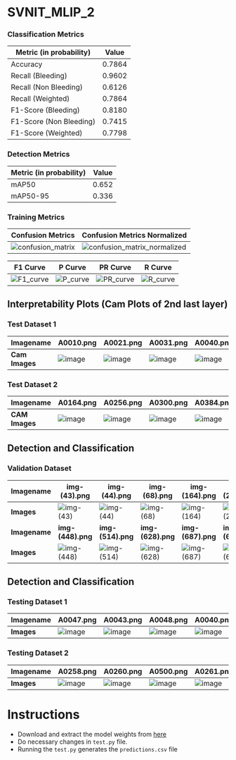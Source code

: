 # SVNIT_MLIP_2


 ### Classification Metrics
| Metric (in probability)| Value    |
|------------------------|----------|
| Accuracy               |   0.7864 |
| Recall (Bleeding)                 |   0.9602 |
| Recall (Non Bleeding)                 |   0.6126|
| Recall (Weighted)                 |   0.7864|
| F1-Score (Bleeding)               |  0.8180  |
| F1-Score (Non Bleeding)               |  0.7415  |
| F1-Score (Weighted)               |  0.7798  |

### Detection Metrics
| Metric (in probability)| Value          |
|------------------------|----------------|
|  mAP50 |     0.652      |
| mAP50-95|     0.336     |


### Training Metrics

| **Confusion Metrics** | **Confusion Metrics Normalized**|
|------ |---------------------|
|![confusion_matrix](https://github.com/pragneshbarik/misahub-challenge/assets/65221256/31ef191b-b8f4-4dc8-a336-6a2a340db6d3)|![confusion_matrix_normalized](https://github.com/pragneshbarik/misahub-challenge/assets/65221256/7a7d65d3-aa1c-43c1-bf19-7c40d390da9f)|


| **F1 Curve** | **P Curve**|**PR Curve** |**R Curve**|
|------ |---------------------|------ |---------------------|
|![F1_curve](https://github.com/pragneshbarik/misahub-challenge/assets/65221256/ec099737-cbbb-4da3-9cfd-4a0bb5913a58)|![P_curve](https://github.com/pragneshbarik/misahub-challenge/assets/65221256/a14ef28c-51e8-4c99-8ffd-58307e6c2280)|![PR_curve](https://github.com/pragneshbarik/misahub-challenge/assets/65221256/e8073211-0c11-4e22-9559-7e50b6aa47da)|![R_curve](https://github.com/pragneshbarik/misahub-challenge/assets/65221256/28c4cf9f-9e21-471a-92d8-de5b5ad80851)





## Interpretability Plots (Cam Plots of 2nd last layer)

### Test Dataset 1

| **Imagename** | **A0010.png** | **A0021.png**|**A0031.png**|**A0040.png**|**A0045.png**|
|------ |---------------------|---------------------|---------------------|---------------------|---------------------|
|**Cam Images** | ![image](https://github.com/pragneshbarik/misahub-challenge/assets/65221256/d4f9ba16-fa0a-477f-b65c-473bb858a8df)| ![image](https://github.com/pragneshbarik/misahub-challenge/assets/65221256/ead3de41-9dfd-4654-8a8b-dc264198a273)|![image](https://github.com/pragneshbarik/misahub-challenge/assets/65221256/d0369a27-069f-41d7-b110-dbf56b24c5a4)| ![image](https://github.com/pragneshbarik/misahub-challenge/assets/65221256/92306a7b-edb8-4943-9f68-956665a44cb1)|![image](https://github.com/pragneshbarik/misahub-challenge/assets/65221256/52080bf0-c102-4d83-b92b-75f4a6cb0b4e)


### Test Dataset 2
| **Imagename** | **A0164.png** | **A0256.png**|**A0300.png**|**A0384.png**|**A0473.png**|
|------ |---------------------|---------------------|---------------------|---------------------|---------------------|
|**CAM Images** | ![image](https://github.com/pragneshbarik/misahub-challenge/assets/65221256/80a92f3f-d64a-41d0-b16b-22723c67c7e1)| ![image](https://github.com/pragneshbarik/misahub-challenge/assets/65221256/37361d83-a8bd-4c8d-869e-a7cdbe11b89f)|![image](https://github.com/pragneshbarik/misahub-challenge/assets/65221256/06f7f812-1a4d-4147-bd3a-274cb84b7851)|![image](https://github.com/pragneshbarik/misahub-challenge/assets/65221256/c24f688e-c112-4249-8c2d-133a80c7a411)|![image](https://github.com/pragneshbarik/misahub-challenge/assets/65221256/ce9addc6-25c2-4e1f-a5ce-52360d8b795b)

## Detection and Classification

### Validation Dataset
| **Imagename** | **img- (43).png** | **img- (44).png**|**img- (68).png**|**img- (164).png**|**img- (200).png**|
|------ |---------------------|---------------------|---------------------|---------------------|---------------------|
|**Images** |![img- (43)](https://github.com/pragneshbarik/misahub-challenge/assets/65221256/dd721c32-092d-4c25-8cfc-d3b3e94c33de)|![img- (44)](https://github.com/pragneshbarik/misahub-challenge/assets/65221256/1dec6675-b3bc-4217-9e57-d237294a9142)|![img- (68)](https://github.com/pragneshbarik/misahub-challenge/assets/65221256/a9708925-b2a0-4156-9efd-5cc35a7f5a44)|![img- (164)](https://github.com/pragneshbarik/misahub-challenge/assets/65221256/4da25df9-a9c1-4512-af41-853264f08460)|![img- (200)](https://github.com/pragneshbarik/misahub-challenge/assets/65221256/d6217716-352c-49e6-a7a7-ca35a373852f)
| **Imagename** | **img- (448).png** | **img- (514).png**|**img- (628).png**|**img- (687).png**|**img- (677).png**|
|**Images** |![img- (448)](https://github.com/pragneshbarik/misahub-challenge/assets/65221256/a88865f2-2680-4226-976c-fe3c31813f0e)|![img- (514)](https://github.com/pragneshbarik/misahub-challenge/assets/65221256/624112c2-0168-4eaa-8282-ed38982dc949)|![img- (628)](https://github.com/pragneshbarik/misahub-challenge/assets/65221256/c44170d6-e515-48df-b284-d0c76fc632b9)|![img- (687)](https://github.com/pragneshbarik/misahub-challenge/assets/65221256/ba02798a-aa2c-4690-83ce-abf4feb964f4)|![img- (677)](https://github.com/pragneshbarik/misahub-challenge/assets/65221256/c2974286-3a16-4b96-a895-c574ebd0b404)



## Detection and Classification
### Testing Dataset 1

| **Imagename** | **A0047.png** | **A0043.png**|**A0048.png**|**A0040.png**|**A0035.png**|
|------ |---------------------|---------------------|---------------------|---------------------|---------------------|
|**Images** | ![image](https://github.com/pragneshbarik/misahub-challenge/assets/65221256/b81cf6fd-58eb-4812-a174-46d1af28ae72)|![image](https://github.com/pragneshbarik/misahub-challenge/assets/65221256/4e51a286-98e9-44af-85b3-cc0cc79dfbef)|![image](https://github.com/pragneshbarik/misahub-challenge/assets/65221256/fb8d5cc0-9d46-46b1-b9a7-6d46215ceb57)| ![image](https://github.com/pragneshbarik/misahub-challenge/assets/65221256/bd986059-75c4-40ef-be4f-1c334fb14766)|![image](https://github.com/pragneshbarik/misahub-challenge/assets/65221256/b1a4b811-3341-41fc-bdda-c82a55c6641e)

### Testing Dataset 2
| **Imagename** | **A0258.png** | **A0260.png**|**A0500.png**|**A0261.png**|**A0498.png**|
|------ |---------------------|---------------------|---------------------|---------------------|---------------------|
|**Images** | ![image](https://github.com/pragneshbarik/misahub-challenge/assets/65221256/b3024ef7-79cf-46ed-b2c0-24962f9f0fdc)| ![image](https://github.com/pragneshbarik/misahub-challenge/assets/65221256/43632a5e-2389-4648-9839-ead3c0abe104)|![image](https://github.com/pragneshbarik/misahub-challenge/assets/65221256/e6d69155-ff8c-4064-8b03-ed3462270385)|![image](https://github.com/pragneshbarik/misahub-challenge/assets/65221256/5ed99275-804b-41ac-8697-d53105f52676)|![image](https://github.com/pragneshbarik/misahub-challenge/assets/65221256/f38d6335-3211-427e-8cb3-83c146813db3)|


# Instructions

- Download and extract the model weights from [here]([url](https://drive.google.com/drive/folders/15JUQSBSc9LGDM7J7Hhs053oWCTjpFqJx?usp=sharing))
- Do necessary changes in `test.py` file.
- Running the `test.py` generates the `predictions.csv` file
